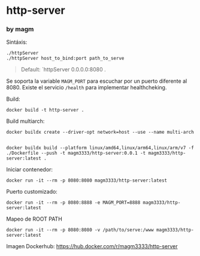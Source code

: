 # http-server 
### by magm

Sintáxis:

```
./httpServer
./httpServer host_to_bind:port path_to_serve
```

> Default: 
> `httpServer 0.0.0.0:8080 .

Se soporta la variable `MAGM_PORT` para escuchar por un puerto diferente al 8080.
Existe el servicio `/health`  para implementar healthcheking.

Build:

```
docker build -t http-server .
```

Build multiarch:

```
docker buildx create --driver-opt network=host --use --name multi-arch


docker buildx build --platform linux/amd64,linux/arm64,linux/arm/v7 -f ./Dockerfile --push -t magm3333/http-server:0.0.1 -t magm3333/http-server:latest .
```

Iniciar contenedor:

```
docker run -it --rm -p 8080:8080 magm3333/http-server:latest
```

Puerto customizado:
```
docker run -it --rm -p 8080:8888 -e MAGM_PORT=8888 magm3333/http-server:latest
```

Mapeo de ROOT PATH

```
docker run -it --rm -p 8080:8080 -v /path/to/serve:/www magm3333/http-server:latest
```

Imagen Dockerhub:  https://hub.docker.com/r/magm3333/http-server
